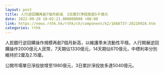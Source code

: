 ```yaml
---
layout: post
title: 人行逆回購再創7個月新高　3日累計淨投放逾5千億元
date: 2022-09-28 10:02:21.000000000 +08:00
link: https://news.rthk.hk/rthk/ch/component/k2/1668737-20220928.htm
categories: rthk
---
```


人民銀行逆回購操作規模再創7個月新高，以維護季末流動性平穩。人行開展逆回購操作2000億元人民幣，7天期佔1330億元，14天期佔670億元，中標利率分別維持於2厘及2.15厘。

公開市場單日淨投放增至1980億元，3日累計淨投放多達5040億元。
